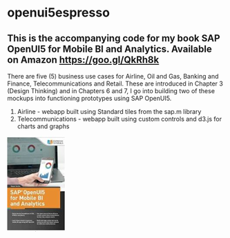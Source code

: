 # openui5espresso

## This is the accompanying code for my book SAP OpenUI5 for Mobile BI and Analytics. Available on Amazon https://goo.gl/QkRh8k

There are five (5) business use cases for Airline, Oil and Gas, Banking and Finance, Telecommunications and Retail. These are introduced in Chapter 3 (Design Thinking) and in Chapters 6 and 7, I go into building two of these mockups into functioning prototypes using SAP OpenUI5.

1. Airline - webapp built using Standard tiles from the sap.m library
2. Telecommunications - webapp built using custom controls and d3.js for charts and graphs

![alt text](https://github.com/raquelseville/raquelseville.github.io/blob/master/sap_openui5_sml.JPG)
